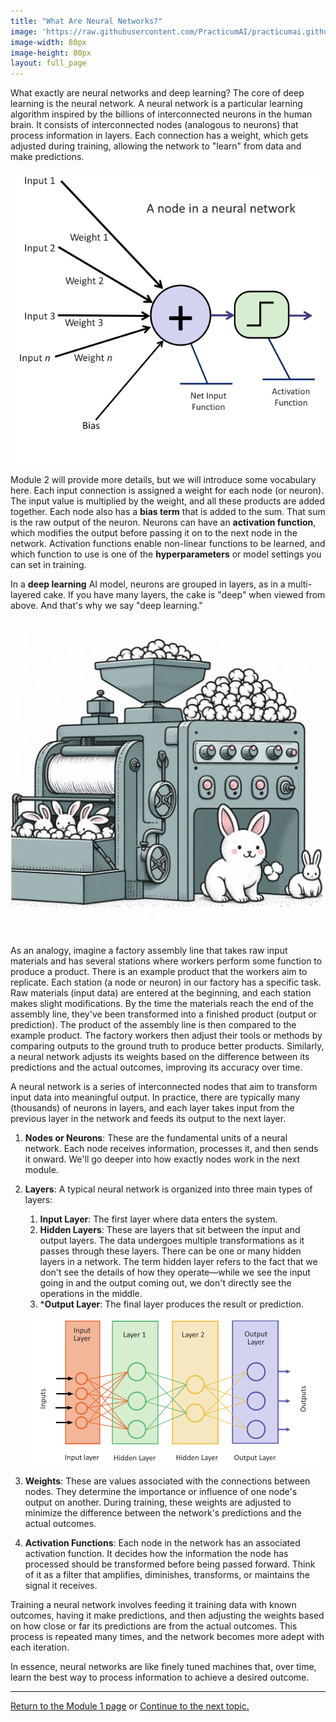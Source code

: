 ```yaml
---
title: "What Are Neural Networks?"
image: 'https://raw.githubusercontent.com/PracticumAI/practicumai.github.io/main/images/icons/practicumai_deep_learning.png'
image-width: 80px
image-height: 80px
layout: full_page
---
```


What exactly are neural networks and deep learning? The core of deep learning is the neural network. A neural network is a particular learning algorithm inspired by the billions of interconnected neurons in the human brain. It consists of interconnected nodes (analogous to neurons) that process information in layers. Each connection has a weight, which gets adjusted during training, allowing the network to "learn" from data and make predictions.

![A node in a neural network](/images/neuron.png)

Module 2 will provide more details, but we will introduce some vocabulary here. Each input connection is assigned a weight for each node (or neuron). The input value is multiplied by the weight, and all these products are added together. Each node also has a **bias term** that is added to the sum. That sum is the raw output of the neuron. Neurons can have an **activation function**, which modifies the output before passing it on to the next node in the network. Activation functions enable non-linear functions to be learned, and which function to use is one of the **hyperparameters** or model settings you can set in training.

In a **deep learning** AI model, neurons are grouped in layers, as in a multi-layered cake. If you have many layers, the cake is "deep" when viewed from above. And that's why we say "deep learning."

![A machine with rabbits and cotton balls](/images/bunny_machine.jpg)

As an analogy, imagine a factory assembly line that takes raw input materials and has several stations where workers perform some function to produce a product. There is an example product that the workers aim to replicate. Each station (a node or neuron) in our factory has a specific task. Raw materials (input data) are entered at the beginning, and each station makes slight modifications. By the time the materials reach the end of the assembly line, they've been transformed into a finished product (output or prediction). The product of the assembly line is then compared to the example product. The factory workers then adjust their tools or methods by comparing outputs to the ground truth to produce better products. Similarly, a neural network adjusts its weights based on the difference between its predictions and the actual outcomes, improving its accuracy over time.

A neural network is a series of interconnected nodes that aim to transform input data into meaningful output. In practice, there are typically many (thousands) of neurons in layers, and each layer takes input from the previous layer in the network and feeds its output to the next layer.

1. **Nodes or Neurons**: These are the fundamental units of a neural network. Each node receives information, processes it, and then sends it onward. We'll go deeper into how exactly nodes work in the next module.
1. **Layers**: A typical neural network is organized into three main types of layers:
   1. **Input Layer**: The first layer where data enters the system.
   1. **Hidden Layers**: These are layers that sit between the input and output layers. The data undergoes multiple transformations as it passes through these layers. There can be one or many hidden layers in a network. The term hidden layer refers to the fact that we don't see the details of how they operate—while we see the input going in and the output coming out, we don't directly see the operations in the middle.
   1. ***Output Layer**: The final layer produces the result or prediction.

   ![A diagram of a neural network with input and output layers and two hidden layers](/images/neural_network.png)

1. **Weights**: These are values associated with the connections between nodes. They determine the importance or influence of one node's output on another. During training, these weights are adjusted to minimize the difference between the network's predictions and the actual outcomes.
1. **Activation Functions**: Each node in the network has an associated activation function. It decides how the information the node has processed should be transformed before being passed forward. Think of it as a filter that amplifies, diminishes, transforms, or maintains the signal it receives.

Training a neural network involves feeding it training data with known outcomes, having it make predictions, and then adjusting the weights based on how close or far its predictions are from the actual outcomes. This process is repeated many times, and the network becomes more adept with each iteration.

In essence, neural networks are like finely tuned machines that, over time, learn the best way to process information to achieve a desired outcome.

---

[Return to the Module 1 page](/deep_learning/01_getting_started_dl/) or [Continue to the next topic.](/deep_learning/01.2_what_is_deep_learning/)


